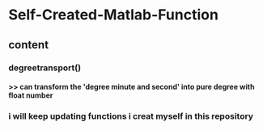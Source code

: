 # Self-Created-Matlab-Function
## content
### degreetransport()<br> 
#### >> can transform the 'degree minute and second' into pure degree with float number

### i will keep updating functions i creat myself in this repository
